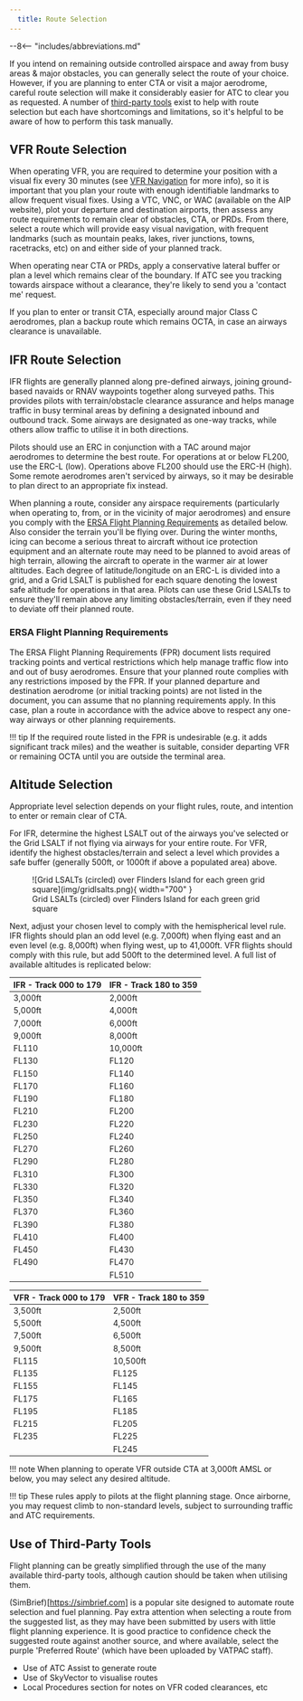 ```yaml
---
  title: Route Selection
---
```


--8<-- "includes/abbreviations.md"

If you intend on remaining outside controlled airspace and away from busy areas & major obstacles, you can generally select the route of your choice. However, if you are planning to enter CTA or visit a major aerodrome, careful route selection will make it considerably easier for ATC to clear you as requested. A number of [third-party tools](#use-of-third-party-tools) exist to help with route selection but each have shortcomings and limitations, so it's helpful to be aware of how to perform this task manually.

## VFR Route Selection
When operating VFR, you are required to determine your position with a visual fix every 30 minutes (see [VFR Navigation](../navigation/vfrnavigation.md#navigation-requirements) for more info), so it is important that you plan your route with enough identifiable landmarks to allow frequent visual fixes. Using a VTC, VNC, or WAC (available on the AIP website), plot your departure and destination airports, then assess any route requirements to remain clear of obstacles, CTA, or PRDs. From there, select a route which will provide easy visual navigation, with frequent landmarks (such as mountain peaks, lakes, river junctions, towns, racetracks, etc) on and either side of your planned track.

When operating near CTA or PRDs, apply a conservative lateral buffer or plan a level which remains clear of the boundary. If ATC see you tracking towards airspace without a clearance, they're likely to send you a 'contact me' request.

If you plan to enter or transit CTA, especially around major Class C aerodromes, plan a backup route which remains OCTA, in case an airways clearance is unavailable.

## IFR Route Selection
IFR flights are generally planned along pre-defined airways, joining ground-based navaids or RNAV waypoints together along surveyed paths. This provides pilots with terrain/obstacle clearance assurance and helps manage traffic in busy terminal areas by defining a designated inbound and outbound track. Some airways are designated as one-way tracks, while others allow traffic to utilise it in both directions.

Pilots should use an ERC in conjunction with a TAC around major aerodromes to determine the best route. For operations at or below FL200, use the ERC-L (low). Operations above FL200 should use the ERC-H (high). Some remote aerodromes aren't serviced by airways, so it may be desirable to plan direct to an appropriate fix instead.

When planning a route, consider any airspace requirements (particularly when operating to, from, or in the vicinity of major aerodromes) and ensure you comply with the [ERSA Flight Planning Requirements](#ersa-flight-planning-requirements) as detailed below. Also consider the terrain you'll be flying over. During the winter months, icing can become a serious threat to aircraft without ice protection equipment and an alternate route may need to be planned to avoid areas of high terrain, allowing the aircraft to operate in the warmer air at lower altitudes. Each degree of latitude/longitude on an ERC-L is divided into a grid, and a Grid LSALT is published for each square denoting the lowest safe altitude for operations in that area. Pilots can use these Grid LSALTs to ensure they'll remain above any limiting obstacles/terrain, even if they need to deviate off their planned route.

### ERSA Flight Planning Requirements
The ERSA Flight Planning Requirements (FPR) document lists required tracking points and vertical restrictions which help manage traffic flow into and out of busy aerodromes. Ensure that your planned route complies with any restrictions imposed by the FPR. If your planned departure and destination aerodrome (or initial tracking points) are not listed in the document, you can assume that no planning requirements apply. In this case, plan a route in accordance with the advice above to respect any one-way airways or other planning requirements.

!!! tip
    If the required route listed in the FPR is undesirable (e.g. it adds significant track miles) and the weather is suitable, consider departing VFR or remaining OCTA until you are outside the terminal area.

## Altitude Selection
Appropriate level selection depends on your flight rules, route, and intention to enter or remain clear of CTA.

For IFR, determine the highest LSALT out of the airways you've selected or the Grid LSALT if not flying via airways for your entire route. For VFR, identify the highest obstacles/terrain and select a level which provides a safe buffer (generally 500ft, or 1000ft if above a populated area) above. 

<figure markdown>
![Grid LSALTs (circled) over Flinders Island for each green grid square](img/gridlsalts.png){ width="700" }
  <figcaption>Grid LSALTs (circled) over Flinders Island for each green grid square</figcaption>
</figure>

Next, adjust your chosen level to comply with the hemispherical level rule. IFR flights should plan an odd level (e.g. 7,000ft) when flying east and an even level (e.g. 8,000ft) when flying west, up to 41,000ft. VFR flights should comply with this rule, but add 500ft to the determined level. A full list of available altitudes is replicated below:

| IFR - Track 000 to 179 | IFR - Track 180 to 359 |
| ----- | ----- |
| 3,000ft | 2,000ft |
| 5,000ft | 4,000ft |
| 7,000ft | 6,000ft |
| 9,000ft | 8,000ft |
| FL110 | 10,000ft |
| FL130 | FL120 |
| FL150 | FL140 |
| FL170 | FL160 |
| FL190 | FL180 |
| FL210 | FL200 |
| FL230 | FL220 |
| FL250 | FL240 |
| FL270 | FL260 |
| FL290 | FL280 |
| FL310 | FL300 |
| FL330 | FL320 |
| FL350 | FL340 |
| FL370 | FL360 |
| FL390 | FL380 |
| FL410 | FL400 |
| FL450 | FL430 |
| FL490 | FL470 |
|  | FL510 |

| VFR - Track 000 to 179 | VFR - Track 180 to 359 |
| ----- | ----- |
| 3,500ft | 2,500ft |
| 5,500ft | 4,500ft |
| 7,500ft | 6,500ft |
| 9,500ft | 8,500ft |
| FL115 | 10,500ft |
| FL135 | FL125 |
| FL155 | FL145 |
| FL175 | FL165 |
| FL195 | FL185 |
| FL215 | FL205 |
| FL235 | FL225 |
|  | FL245 |

!!! note
    When planning to operate VFR outside CTA at 3,000ft AMSL or below, you may select any desired altitude.

!!! tip
    These rules apply to pilots at the flight planning stage. Once airborne, you may request climb to non-standard levels, subject to surrounding traffic and ATC requirements.

## Use of Third-Party Tools
Flight planning can be greatly simplified through the use of the many available third-party tools, although caution should be taken when utilising them.

(SimBrief)[https://simbrief.com] is a popular site designed to automate route selection and fuel planning. Pay extra attention when selecting a route from the suggested list, as they may have been submitted by users with little flight planning experience. It is good practice to confidence check the suggested route against another source, and where available, select the purple 'Preferred Route' (which have been uploaded by VATPAC staff).

- Use of ATC Assist to generate route
- Use of SkyVector to visualise routes
- Local Procedures section for notes on VFR coded clearances, etc